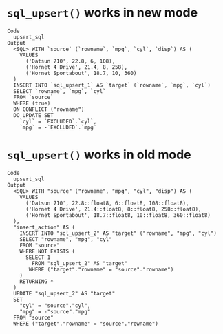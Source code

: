 # `sql_upsert()` works in new mode

    Code
      upsert_sql
    Output
      <SQL> WITH `source` (`rowname`, `mpg`, `cyl`, `disp`) AS (
        VALUES
          ('Datsun 710', 22.8, 6, 108),
          ('Hornet 4 Drive', 21.4, 8, 258),
          ('Hornet Sportabout', 18.7, 10, 360)
      )
      INSERT INTO `sql_upsert_1` AS `target` (`rowname`, `mpg`, `cyl`)
      SELECT `rowname`, `mpg`, `cyl`
      FROM `source`
      WHERE (true)
      ON CONFLICT ("rowname")
      DO UPDATE SET
        `cyl` = `EXCLUDED`.`cyl`,
        `mpg` = -`EXCLUDED`.`mpg`

# `sql_upsert()` works in old mode

    Code
      upsert_sql
    Output
      <SQL> WITH "source" ("rowname", "mpg", "cyl", "disp") AS (
        VALUES
          ('Datsun 710', 22.8::float8, 6::float8, 108::float8),
          ('Hornet 4 Drive', 21.4::float8, 8::float8, 258::float8),
          ('Hornet Sportabout', 18.7::float8, 10::float8, 360::float8)
      ),
      "insert_action" AS (
        INSERT INTO "sql_upsert_2" AS "target" ("rowname", "mpg", "cyl")
        SELECT "rowname", "mpg", "cyl"
        FROM "source"
        WHERE NOT EXISTS (
          SELECT 1
            FROM "sql_upsert_2" AS "target"
           WHERE ("target"."rowname" = "source"."rowname")
        )
        RETURNING *
      )
      UPDATE "sql_upsert_2" AS "target"
      SET
        "cyl" = "source"."cyl",
        "mpg" = -"source"."mpg"
      FROM "source"
      WHERE ("target"."rowname" = "source"."rowname")

